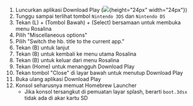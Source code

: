 1. Luncurkan aplikasi Download Play (![](/images/download-play-icon.png){height="24px" width="24px"})
2. Tunggu sampai terlihat tombol `Nintendo 3DS` dan `Nintendo DS`
3. Tekan (L) + (Tombol Bawah) + (Select) bersamaan untuk membuka menu Rosalina
4. Pilih "Miscellaneous options"
5. Pilih "Switch the hb. title to the current app."
6. Tekan (B) untuk lanjut
7. Tekan (B) untuk kembali ke menu utama Rosalina
8. Tekan (B) untuk keluar dari menu Rosalina
9. Tekan (Home) untuk menangguh Download Play
10. Tekan tombol "Close" di layar bawah untuk menutup Download Play
11. Buka ulang aplikasi Download Play
12. Konsol seharusnya memuat Homebrew Launcher
    - Jika konsol tersangkut di pemuatan layar splash, berarti `boot.3dsx` tidak ada di akar kartu SD
